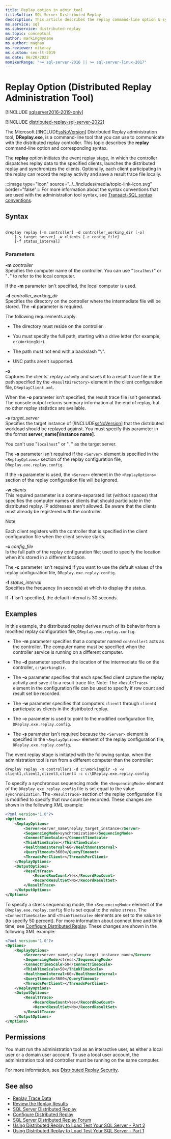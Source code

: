```yaml
---
title: Replay option in admin tool
titleSuffix: SQL Server Distributed Replay
description: This article describes the replay command-line option & syntax of the SQL Server Distributed Replay administration tool, which initiates the event replay stage.
ms.service: sql
ms.subservice: distributed-replay
ms.topic: conceptual
author: markingmyname
ms.author: maghan
ms.reviewer: mikeray
ms.custom: seo-lt-2019
ms.date: 06/20/2022
monikerRange: ">= sql-server-2016 || >= sql-server-linux-2017"
---
```


# Replay Option (Distributed Replay Administration Tool)

[!INCLUDE [sqlserver2016-2019-only](../../includes/applies-to-version/sqlserver2016-2019-only.md)]

[!INCLUDE [distributed-replay-sql-server-2022](../../includes/distributed-replay-sql-server-2022.md)]

The Microsoft [!INCLUDE[ssNoVersion](../../includes/ssnoversion-md.md)] Distributed Replay administration tool, **DReplay.exe**, is a command-line tool that you can use to communicate with the distributed replay controller. This topic describes the **replay** command-line option and corresponding syntax.

The **replay** option initiates the event replay stage, in which the controller dispatches replay data to the specified clients, launches the distributed replay and synchronizes the clients. Optionally, each client participating in the replay can record the replay activity and save a result trace file locally.

:::image type="icon" source="../../includes/media/topic-link-icon.svg" border="false"::: For more information about the syntax conventions that are used with the administration tool syntax, see [Transact-SQL syntax conventions](../../t-sql/language-elements/transact-sql-syntax-conventions-transact-sql.md).

## Syntax

```dos

dreplay replay [-m controller] -d controller_working_dir [-o]  
    [-s target_server] -w clients [-c config_file]  
    [-f status_interval]  
```

### Parameters

**-m** _controller_  
Specifies the computer name of the controller. You can use "`localhost`" or "`.`" to refer to the local computer.

If the **-m** parameter isn't specified, the local computer is used.

**-d** _controller_working_dir_  
Specifies the directory on the controller where the intermediate file will be stored. The **-d** parameter is required.

The following requirements apply:

- The directory must reside on the controller.

- You must specify the full path, starting with a drive letter (for example, `c:\WorkingDir`).

- The path must not end with a backslash "`\`".

- UNC paths aren't supported.

**-o**  
Captures the clients' replay activity and saves it to a result trace file in the path specified by the `<ResultDirectory>` element in the client configuration file, `DReplayClient.xml`.

When the **-o** parameter isn't specified, the result trace file isn't generated. The console output returns summary information at the end of replay, but no other replay statistics are available.

**-s** _target_server_  
Specifies the target instance of [!INCLUDE[ssNoVersion](../../includes/ssnoversion-md.md)] that the distributed workload should be replayed against. You must specify this parameter in the format **server_name[\instance name]**.

You can't use "`localhost`" or "`.`" as the target server.

The **-s** parameter isn't required if the `<Server>` element is specified in the `<ReplayOptions>` section of the replay configuration file, `DReplay.exe.replay.config`.

If the **-s** parameter is used, the `<Server>` element in the `<ReplayOptions>` section of the replay configuration file will be ignored.

**-w** _clients_  
This required parameter is a comma-separated list (without spaces) that specifies the computer names of clients that should participate in the distributed replay. IP addresses aren't allowed. Be aware that the clients must already be registered with the controller.

> [!NOTE]  
> Each client registers with the controller that is specified in the client configuration file when the client service starts.

**-c** _config_file_  
Is the full path of the replay configuration file; used to specify the location when it's stored in a different location.

The **-c** parameter isn't required if you want to use the default values of the replay configuration file, `DReplay.exe.replay.config`.

**-f** _status_interval_  
Specifies the frequency (in seconds) at which to display the status.

If **-f** isn't specified, the default interval is 30 seconds.

## Examples

In this example, the distributed replay derives much of its behavior from a modified replay configuration file, `DReplay.exe.replay.config`.

- The **-m** parameter specifies that a computer named `controller1` acts as the controller. The computer name must be specified when the controller service is running on a different computer.

- The **-d** parameter specifies the location of the intermediate file on the controller, `c:\WorkingDir`.

- The **-o** parameter specifies that each specified client capture the replay activity and save it to a result trace file. Note: The `<ResultTrace>` element in the configuration file can be used to specify if row count and result set be recorded.

- The **-w** parameter specifies that computers `client1` through `client4` participate as clients in the distributed replay.

- The **-c** parameter is used to point to the modified configuration file, `DReplay.exe.replay.config`.

- The **-s** parameter isn't required because the `<Server>` element is specified in the `<ReplayOptions>` element of the replay configuration file, `DReplay.exe.replay.config`.

The event replay stage is initiated with the following syntax, when the administration tool is run from a different computer than the controller:

```dos
dreplay replay -m controller1 -d c:\WorkingDir -o -w client1,client2,client3,client4 -c c:\DReplay.exe.replay.config  
```

To specify a synchronous sequencing mode, the `<SequencingMode>` element of the `DReplay.exe.replay.config` file is set equal to the value `synchronization`. The `<ResultTrace>` section of the replay configuration file is modified to specify that row count be recorded. These changes are shown in the following XML example:

```xml
<?xml version='1.0'?> 
<Options> 
    <ReplayOptions> 
        <Server>server_name\replay_target_instance</Server> 
        <SequencingMode>synchronization</SequencingMode> 
        <ConnectTimeScale></ConnectTimeScale> 
        <ThinkTimeScale></ThinkTimeScale> 
        <HealthmonInterval>60</HealthmonInterval> 
        <QueryTimeout>3600</QueryTimeout> 
        <ThreadsPerClient></ThreadsPerClient> 
    </ReplayOptions> 
    <OutputOptions> 
        <ResultTrace> 
            <RecordRowCount>Yes</RecordRowCount> 
            <RecordResultSet>No</RecordResultSet> 
        </ResultTrace> 
    </OutputOptions> 
</Options> 
```

To specify a stress sequencing mode, the `<SequencingMode>` element of the `DReplay.exe.replay.config` file is set equal to the value `stress`. The `<ConnectTimeScale>` and `<ThinkTimeScale>` elements are set to the value `50` (to specify 50 percent). For more information about connect time and think time, see [Configure Distributed Replay](../../tools/distributed-replay/configure-distributed-replay.md). These changes are shown in the following XML example:

```xml
<?xml version='1.0'?> 
<Options> 
    <ReplayOptions> 
        <Server>server_name\replay_target_instance_name</Server> 
        <SequencingMode>stress</SequencingMode> 
        <ConnectTimeScale>50</ConnectTimeScale> 
        <ThinkTimeScale>50</ThinkTimeScale> 
        <HealthmonInterval>60</HealthmonInterval> 
        <QueryTimeout>3600</QueryTimeout> 
        <ThreadsPerClient></ThreadsPerClient> 
    </ReplayOptions> 
    <OutputOptions> 
        <ResultTrace> 
            <RecordRowCount>Yes</RecordRowCount> 
            <RecordResultSet>No</RecordResultSet> 
        </ResultTrace> 
    </OutputOptions> 
</Options> 
```

## Permissions

You must run the administration tool as an interactive user, as either a local user or a domain user account. To use a local user account, the administration tool and controller must be running on the same computer.

For more information, see [Distributed Replay Security](../../tools/distributed-replay/distributed-replay-security.md).

## See also

- [Replay Trace Data](../../tools/distributed-replay/replay-trace-data.md)
- [Review the Replay Results](../../tools/distributed-replay/review-the-replay-results.md)
- [SQL Server Distributed Replay](../../tools/distributed-replay/sql-server-distributed-replay.md)
- [Configure Distributed Replay](../../tools/distributed-replay/configure-distributed-replay.md)
- [SQL Server Distributed Replay Forum](https://social.technet.microsoft.com/Forums/sl/sqldru/)
- [Using Distributed Replay to Load Test Your SQL Server - Part 2](/archive/blogs/msdn/mspfe/using-distributed-replay-to-load-test-your-sql-serverpart-2)
- [Using Distributed Replay to Load Test Your SQL Server - Part 1](/archive/blogs/batuhanyildiz/using-distributed-replay-to-load-test-your-sql-serverpart-1)
